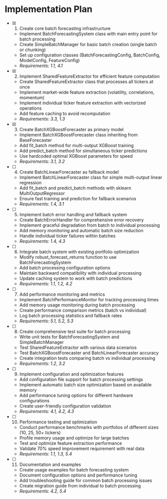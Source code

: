# Implementation Plan

- [x] 1. Create core batch forecasting infrastructure
  - Implement BatchForecastingSystem class with main entry point for batch processing
  - Create SimpleBatchManager for basic batch creation (single batch or chunking)
  - Set up configuration classes (BatchForecastingConfig, BatchConfig, ModelConfig, FeatureConfig)
  - _Requirements: 1.1, 4.1_

- [x] 2. Implement SharedFeatureExtractor for efficient feature computation
  - Create SharedFeatureExtractor class that processes all tickers at once
  - Implement market-wide feature extraction (volatility, correlations, momentum)
  - Implement individual ticker feature extraction with vectorized operations
  - Add feature caching to avoid recomputation
  - _Requirements: 3.3, 1.3_

- [x] 3. Create BatchXGBoostForecaster as primary model
  - Implement BatchXGBoostForecaster class inheriting from BaseForecaster
  - Add fit_batch method for multi-output XGBoost training
  - Add predict_batch method for simultaneous ticker predictions
  - Use hardcoded optimal XGBoost parameters for speed
  - _Requirements: 3.1, 3.2_

- [ ] 4. Create BatchLinearForecaster as fallback model
  - Implement BatchLinearForecaster class for simple multi-output linear regression
  - Add fit_batch and predict_batch methods with sklearn MultiOutputRegressor
  - Ensure fast training and prediction for fallback scenarios
  - _Requirements: 1.4, 3.1_

- [ ] 5. Implement batch error handling and fallback system
  - Create BatchErrorHandler for comprehensive error recovery
  - Implement graceful degradation from batch to individual processing
  - Add memory monitoring and automatic batch size reduction
  - Handle individual ticker failures within batches
  - _Requirements: 1.4, 4.3_

- [ ] 6. Integrate batch system with existing portfolio optimization
  - Modify robust_forecast_returns function to use BatchForecastingSystem
  - Add batch processing configuration options
  - Maintain backward compatibility with individual processing
  - Update caching system to work with batch predictions
  - _Requirements: 1.1, 1.2, 4.2_

- [ ] 7. Add performance monitoring and metrics
  - Implement BatchPerformanceMonitor for tracking processing times
  - Add memory usage monitoring during batch processing
  - Create performance comparison metrics (batch vs individual)
  - Log batch processing statistics and fallback rates
  - _Requirements: 5.1, 5.2, 5.3_

- [ ] 8. Create comprehensive test suite for batch processing
  - Write unit tests for BatchForecastingSystem and SimpleBatchManager
  - Test SharedFeatureExtractor with various data scenarios
  - Test BatchXGBoostForecaster and BatchLinearForecaster accuracy
  - Create integration tests comparing batch vs individual processing
  - _Requirements: 1.2, 3.2_

- [ ] 9. Implement configuration and optimization features
  - Add configuration file support for batch processing settings
  - Implement automatic batch size optimization based on available memory
  - Add performance tuning options for different hardware configurations
  - Create user-friendly configuration validation
  - _Requirements: 4.1, 4.2, 4.3_

- [ ] 10. Performance testing and optimization
  - Conduct performance benchmarks with portfolios of different sizes (10, 25, 50+ tickers)
  - Profile memory usage and optimize for large batches
  - Test and optimize feature extraction performance
  - Validate 70% speed improvement requirement with real data
  - _Requirements: 1.1, 1.3, 5.4_

- [ ] 11. Documentation and examples
  - Create usage examples for batch forecasting system
  - Document configuration options and performance tuning
  - Add troubleshooting guide for common batch processing issues
  - Create migration guide from individual to batch processing
  - _Requirements: 4.2, 5.4_